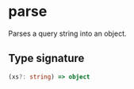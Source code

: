 # parse

Parses a query string into an object.

## Type signature

<!-- prettier-ignore-start -->
```typescript
(xs?: string) => object
```
<!-- prettier-ignore-end -->
